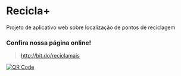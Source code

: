 # Recicla+
Projeto de aplicativo web sobre localização de pontos de reciclagem

### Confira nossa página **online!** 

> http://bit.do/reciclamais

[![QR Code](https://user-images.githubusercontent.com/49222261/67966528-c94da380-fbe2-11e9-9afb-92504f748722.png)](https://lucasliet.github.io/ReciclaMais/)

